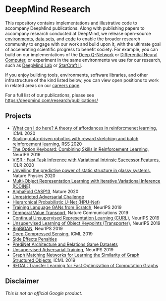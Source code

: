 # DeepMind Research

This repository contains implementations and illustrative code to accompany
DeepMind publications. Along with publishing papers to accompany research
conducted at DeepMind, we release open-source
[environments](https://deepmind.com/research/open-source/open-source-environments/),
[data sets](https://deepmind.com/research/open-source/open-source-datasets/),
and [code](https://deepmind.com/research/open-source/open-source-code/) to
enable the broader research community to engage with our work and build upon it,
with the ultimate goal of accelerating scientific progress to benefit society.
For example, you can build on our implementations of the
[Deep Q-Network](https://github.com/deepmind/dqn) or
[Differential Neural Computer](https://github.com/deepmind/dnc), or experiment
in the same environments we use for our research, such as
[DeepMind Lab](https://github.com/deepmind/lab) or
[StarCraft II](https://github.com/deepmind/pysc2).

If you enjoy building tools, environments, software libraries, and other
infrastructure of the kind listed below, you can view open positions to work in
related areas on our [careers page](https://deepmind.com/careers/).

For a full list of our publications, please see
https://deepmind.com/research/publications/

## Projects

*   [What can I do here? A theory of affordances in reinforcmenet learning](affordances_theory), ICML 2020
*   [Scaling data-driven robotics with reward sketching and batch reinforcement learning](sketchy), RSS 2020
*   [The Option Keyboard: Combining Skills in Reinforcement Learning](option_keyboard), NeurIPS 2019
*   [VISR - Fast Task Inference with Variational Intrinsic Successor Features](visr), ICLR 2020
*   [Unveiling the predictive power of static structure in glassy systems](glassy_dynamics), Nature Physics 2020
*   [Multi-Object Representation Learning with Iterative Variational Inference (IODINE)](iodine)
*   [AlphaFold CASP13](alphafold_casp13), Nature 2020
*   [Unrestricted Adversarial Challenge](unrestricted_advx)
*   [Hierarchical Probabilistic U-Net (HPU-Net)](hierarchical_probabilistic_unet)
*   [Training Language GANs from Scratch](scratchgan), NeurIPS 2019
*   [Temporal Value Transport](tvt), Nature Communications 2019
*   [Continual Unsupervised Representation Learning (CURL)](curl), NeurIPS 2019
*   [Unsupervised Learning of Object Keypoints (Transporter)](transporter), NeurIPS 2019
*   [BigBiGAN](bigbigan), NeurIPS 2019
*   [Deep Compressed Sensing](cs_gan), ICML 2019
*   [Side Effects Penalties](side_effects_penalties)
*   [PrediNet Architecture and Relations Game Datasets](PrediNet)
*   [Unsupervised Adversarial Training](unsupervised_adversarial_training), NeurIPS 2019
*   [Graph Matching Networks for Learning the Similarity of Graph Structured
    Objects](graph_matching_networks), ICML 2019
*   [REGAL: Transfer Learning for Fast Optimization of Computation Graphs](regal)

## Disclaimer

*This is not an official Google product.*

